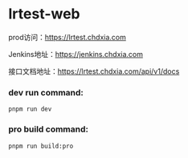 # lrtest-web

prod访问：https://lrtest.chdxia.com

Jenkins地址：https://jenkins.chdxia.com

接口文档地址：https://lrtest.chdxia.com/api/v1/docs

### dev run command:

```shell
pnpm run dev
```
### pro build command:

```shell
pnpm run build:pro
```
